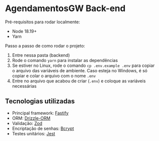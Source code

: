 # AgendamentosGW Back-end

Pré-requisitos para rodar localmente:
- Node 18.19+
- Yarn

Passo a passo de como rodar o projeto:

1. Entre nessa pasta (backend)
1. Rode o comando `yarn` para instalar as dependências
1. Se estiver no Linux, rode o comando `cp .env.example .env` para copiar o arquivo das variáveis de ambiente. Caso esteja no Windows, é só copiar e colar o arquivo com o nome `.env`
1. Entre no arquivo que acabou de criar (`.env`) e coloque as variáveis necessárias


## Tecnologias utilizadas

- Principal framework: [Fastify](https://fastify.dev/)
- ORM: [Drizzle-ORM](https://orm.drizzle.team/)
- Validação: [Zod](https://zod.dev/)
- Encriptação de senhas: [Bcrypt](https://www.npmjs.com/package/bcrypt/)
- Testes unitários: [Jest](https://jestjs.io/)
